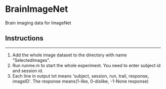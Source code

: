 # BrainImageNet
Brain imaging data for ImageNet

## Instructions
-----------------------------------
1. Add the whole image dataset to the directory with name "SelectedImages".
2. Run runme.m to start the whole experiment. You need to enter subject id and session id.
3. Each line in output txt means 'subject, session, run, trail, response, imageID'. The response means(1-like, 0-dislike, -1-None response)